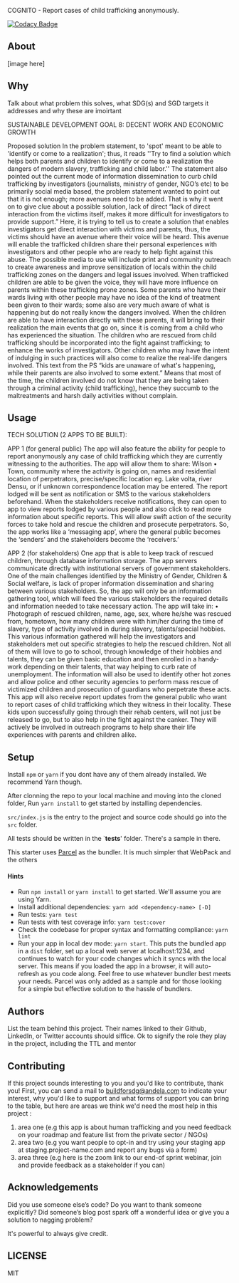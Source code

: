 COGNITO - Report cases of child trafficking anonymously.

[![Codacy Badge](https://api.codacy.com/project/badge/Grade/c0b9ca0f811f4de886f9a37b4b1a6cc4)](https://app.codacy.com/gh/BuildForSDG/Team-212-Front-End?utm_source=github.com&utm_medium=referral&utm_content=BuildForSDG/Team-212-Front-End&utm_campaign=Badge_Grade_Settings)


## About

[image here]





## Why

Talk about what problem this solves, what SDG(s) and SGD targets it addresses and why these are imoirtant

SUSTAINABLE DEVELOPMENT GOAL 8: DECENT WORK AND ECONOMIC GROWTH

Proposed solution
In the problem statement, to 'spot' meant to be able to 'identify or come to a realization'; thus,
it reads ''Try to find a solution which helps both parents and children to identify or come to a
realization the dangers of modern slavery, trafficking and child labor.'' The statement also
pointed out the current mode of information dissemination to curb child trafficking by
investigators (journalists, ministry of gender, NGO’s etc) to be primarily social media based, the
problem statement wanted to point out that it is not enough; more avenues need to be added.
That is why it went on to give clue about a possible solution, lack of direct “lack of direct
interaction from the victims itself, makes it more difficult for investigators to provide support.”
Here, it is trying to tell us to create a solution that enables investigators get direct interaction
with victims and parents, thus, the victims should have an avenue where their voice will be heard.
This avenue will enable the trafficked children share their personal experiences with investigators
and other people who are ready to help fight against this abuse. The possible media to use will
include print and community outreach to create awareness and improve sensitization of locals
within the child trafficking zones on the dangers and legal issues involved. When trafficked
children are able to be given the voice, they will have more influence on parents within these
trafficking prone zones.
Some parents who have their wards living with other people may have no idea of the kind of
treatment been given to their wards; some also are very much aware of what is happening but
do not really know the dangers involved. When the children are able to have interaction directly
with these parents, it will bring to their realization the main events that go on, since it is coming
from a child who has experienced the situation.
The children who are rescued from child trafficking should be incorporated into the fight against
trafficking; to enhance the works of investigators. Other children who may have the intent of
indulging in such practices will also come to realize the real-life dangers involved. This text from
the PS “kids are unaware of what's happening, while their parents are also involved to some
extent.” Means that most of the time, the children involved do not know that they are being
taken through a criminal activity (child trafficking), hence they succumb to the maltreatments
and harsh daily activities without complain.


## Usage
TECH SOLUTION (2 APPS TO BE BUILT):

APP 1 (for general public)
The app will also feature the ability for people to report anonymously any case of child trafficking
which they are currently witnessing to the authorities. The app will allow them to share:
Wilson
• Town, community where the activity is going on, names and residential location of
perpetrators, precise/specific location eg. Lake volta, river Densu, or if unknown
correspondence location may be entered.
The report lodged will be sent as notification or SMS to the various stakeholders beforehand.
When the stakeholders receive notifications, they can open to app to view reports lodged by
various people and also click to read more information about specific reports. This will allow swift
action of the security forces to take hold and rescue the children and prosecute perpetrators.
So, the app works like a ‘messaging app’, where the general public becomes the ‘senders’ and
the stakeholders become the ‘receivers.’

APP 2 (for stakeholders)
One app that is able to keep track of rescued children, through database information storage.
The app servers communicate directly with institutional servers of government stakeholders.
One of the main challenges identified by the Ministry of Gender, Children & Social welfare, is lack
of proper information dissemination and sharing between various stakeholders. So, the app will
only be an information gathering tool, which will feed the various stakeholders the required
details and information needed to take necessary action. The app will take in:
• Photograph of rescued children, name, age, sex, where he/she was rescued from,
hometown, how many children were with him/her during the time of slavery, type of
activity involved in during slavery, talents/special hobbies.
This various information gathered will help the investigators and stakeholders met out specific
strategies to help the rescued children. Not all of them will love to go to school, through
knowledge of their hobbies and talents, they can be given basic education and then enrolled in a
handy-work depending on their talents, that way helping to curb rate of unemployment. The
information will also be used to identify other hot zones and allow police and other security
agencies to perform mass rescue of victimized children and prosecution of guardians who
perpetrate these acts.
This app will also receive report updates from the general public who want to report cases of
child trafficking which they witness in their locality.
These kids upon successfully going through their rehab centers, will not just be released to go,
but to also help in the fight against the canker. They will actively be involved in outreach programs
to help share their life experiences with parents and children alike.


## Setup

Install `npm` or `yarn` if you dont have any of them already installed. We recommend Yarn though.

After clonning the repo to your local machine and moving into the cloned folder, Run `yarn install` to get started by installing dependencies. 

`src/index.js` is the entry to the project and source code should go into the `src` folder.

All tests should be written in the `__tests__' folder. There's a sample in there.

This starter uses [Parcel](https://parceljs.org/getting_started.html) as the bundler. It is much simpler that WebPack and the others

#### Hints

- Run `npm install` or `yarn install` to get started. We'll assume you are using Yarn.
- Install additional dependencies: `yarn add <dependency-name> [-D]`
- Run tests: `yarn test`
- Run tests with test coverage info: `yarn test:cover`
- Check the codebase for proper syntax and formatting compliance: `yarn lint`
- Run your app in local dev mode: `yarn start`. This puts the bundled app in a `dist` folder, set up a local web server at localhost:1234, and continues to watch for your code changes which it syncs with the local server. This means if you loaded the app in a browser, it will auto-refresh as you code along. Feel free to use whatever bundler best meets your needs. Parcel was only added as a sample and for those looking for a simple but effective solution to the hassle of bundlers. 

## Authors

List the team behind this project. Their names linked to their Github, LinkedIn, or Twitter accounts should siffice. Ok to signify the role they play in the project, including the TTL and mentor

## Contributing
If this project sounds interesting to you and you'd like to contribute, thank you!
First, you can send a mail to buildforsdg@andela.com to indicate your interest, why you'd like to support and what forms of support you can bring to the table, but here are areas we think we'd need the most help in this project :
1.  area one (e.g this app is about human trafficking and you need feedback on your roadmap and feature list from the private sector / NGOs)
2.  area two (e.g you want people to opt-in and try using your staging app at staging.project-name.com and report any bugs via a form)
3.  area three (e.g here is the zoom link to our end-of sprint webinar, join and provide feedback as a stakeholder if you can)

## Acknowledgements

Did you use someone else’s code?
Do you want to thank someone explicitly?
Did someone’s blog post spark off a wonderful idea or give you a solution to nagging problem?

It's powerful to always give credit.

## LICENSE
MIT

